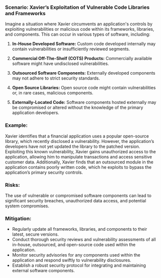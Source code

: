 ### Scenario: Xavier’s Exploitation of Vulnerable Code Libraries and Frameworks 
Imagine a situation where Xavier circumvents an application's controls by exploiting vulnerabilities or malicious code within its frameworks, libraries, and components. This can occur in various types of software, including: 

1. **In-House Developed Software:** Custom code developed internally may contain vulnerabilities or insufficiently reviewed segments. 

2. **Commercial Off-The-Shelf (COTS) Products:** Commercially available software might have undisclosed vulnerabilities. 

3. **Outsourced Software Components:** Externally developed components may not adhere to strict security standards. 

4. **Open Source Libraries:** Open source code might contain vulnerabilities or, in rare cases, malicious components. 

5. **Externally-Located Code:** Software components hosted externally may be compromised or altered without the knowledge of the primary application developers. 

### Example: 

Xavier identifies that a financial application uses a popular open-source library, which recently disclosed a vulnerability. However, the application’s developers have not yet updated the library to the patched version. Exploiting this known vulnerability, Xavier gains unauthorized access to the application, allowing him to manipulate transactions and access sensitive customer data. Additionally, Xavier finds that an outsourced module in the application contains poorly written code, which he exploits to bypass the application’s primary security controls. 

### Risks: 

The use of vulnerable or compromised software components can lead to significant security breaches, unauthorized data access, and potential system compromises. 

### Mitigation: 

- Regularly update all frameworks, libraries, and components to their latest, secure versions. 
- Conduct thorough security reviews and vulnerability assessments of all in-house, outsourced, and open-source code used within the application. 
- Monitor security advisories for any components used within the application and respond swiftly to vulnerability disclosures. 
- Establish a robust security protocol for integrating and maintaining external software components. 